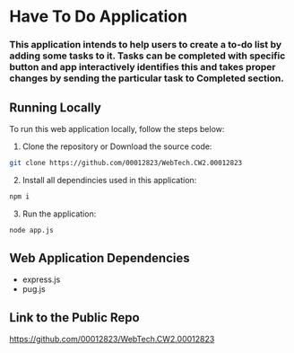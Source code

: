 # Have To Do Application

### This application intends to help users to create a to-do list by adding some tasks to it. Tasks can be completed with specific button and app interactively identifies this and takes proper changes by sending the particular task to Completed section.


## Running Locally

To run this web application locally, follow the steps below:

1. Clone the repository or Download the source code:
```bash
git clone https://github.com/00012823/WebTech.CW2.00012823
```

2. Install all dependincies used in this application:
```bash
npm i
```

3. Run the application:
```bash
node app.js
```


## Web Application Dependencies

- express.js
- pug.js


## Link to the Public Repo

https://github.com/00012823/WebTech.CW2.00012823